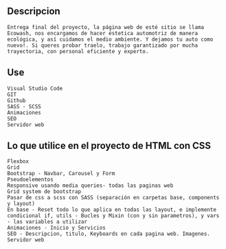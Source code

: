 ## Descripcion
    Entrega final del proyecto, la página web de esté sitio se llama Ecowash, nos encargamos de hacer éstetica automotriz de manera ecológica, y así cuidamos el medio ambiente. Y dejamos tu auto como nuevo!. Si queres probar traelo, trabajo garantizado por mucha trayectoria, con personal eficiente y experto.

## Use
    Visual Studio Code
    GIT
    Github
    SASS - SCSS
    Animaciones
    SEO
    Servidor web

## Lo que utilice en el proyecto de HTML con CSS
    Flexbox
    Grid
    Bootstrap - Navbar, Carousel y Form
    Pseudoelementos
    Responsive usando media queries- todas las paginas web 
    Grid system de bootstrap
    Pasar de css a scss con SASS (separación en carpetas base, components y layout)
    En base - Reset todo lo que aplica en todas las layout, e implemente condicional if, utils - Bucles y Mixin (con y sin parametros), y vars - las variables a utilizar
    Animaciones - Inicio y Servicios
    SEO - Descripcion, titulo, Keyboards en cada pagina web. Imagenes.
    Servidor web




